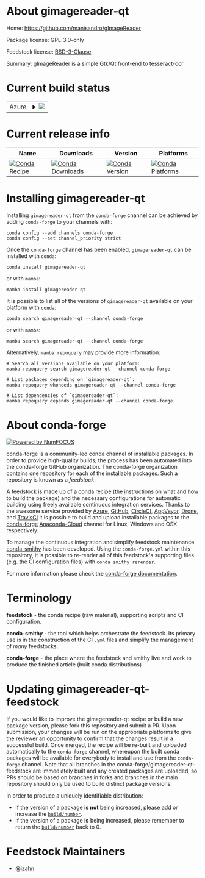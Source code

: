 About gimagereader-qt
=====================

Home: https://github.com/manisandro/gImageReader

Package license: GPL-3.0-only

Feedstock license: [BSD-3-Clause](https://github.com/conda-forge/gimagereader-qt-feedstock/blob/main/LICENSE.txt)

Summary: gImageReader is a simple Gtk/Qt front-end to tesseract-ocr

Current build status
====================


<table>
    
  <tr>
    <td>Azure</td>
    <td>
      <details>
        <summary>
          <a href="https://dev.azure.com/conda-forge/feedstock-builds/_build/latest?definitionId=14324&branchName=main">
            <img src="https://dev.azure.com/conda-forge/feedstock-builds/_apis/build/status/gimagereader-qt-feedstock?branchName=main">
          </a>
        </summary>
        <table>
          <thead><tr><th>Variant</th><th>Status</th></tr></thead>
          <tbody><tr>
              <td>linux_64</td>
              <td>
                <a href="https://dev.azure.com/conda-forge/feedstock-builds/_build/latest?definitionId=14324&branchName=main">
                  <img src="https://dev.azure.com/conda-forge/feedstock-builds/_apis/build/status/gimagereader-qt-feedstock?branchName=main&jobName=linux&configuration=linux%20linux_64_" alt="variant">
                </a>
              </td>
            </tr>
          </tbody>
        </table>
      </details>
    </td>
  </tr>
</table>

Current release info
====================

| Name | Downloads | Version | Platforms |
| --- | --- | --- | --- |
| [![Conda Recipe](https://img.shields.io/badge/recipe-gimagereader--qt-green.svg)](https://anaconda.org/conda-forge/gimagereader-qt) | [![Conda Downloads](https://img.shields.io/conda/dn/conda-forge/gimagereader-qt.svg)](https://anaconda.org/conda-forge/gimagereader-qt) | [![Conda Version](https://img.shields.io/conda/vn/conda-forge/gimagereader-qt.svg)](https://anaconda.org/conda-forge/gimagereader-qt) | [![Conda Platforms](https://img.shields.io/conda/pn/conda-forge/gimagereader-qt.svg)](https://anaconda.org/conda-forge/gimagereader-qt) |

Installing gimagereader-qt
==========================

Installing `gimagereader-qt` from the `conda-forge` channel can be achieved by adding `conda-forge` to your channels with:

```
conda config --add channels conda-forge
conda config --set channel_priority strict
```

Once the `conda-forge` channel has been enabled, `gimagereader-qt` can be installed with `conda`:

```
conda install gimagereader-qt
```

or with `mamba`:

```
mamba install gimagereader-qt
```

It is possible to list all of the versions of `gimagereader-qt` available on your platform with `conda`:

```
conda search gimagereader-qt --channel conda-forge
```

or with `mamba`:

```
mamba search gimagereader-qt --channel conda-forge
```

Alternatively, `mamba repoquery` may provide more information:

```
# Search all versions available on your platform:
mamba repoquery search gimagereader-qt --channel conda-forge

# List packages depending on `gimagereader-qt`:
mamba repoquery whoneeds gimagereader-qt --channel conda-forge

# List dependencies of `gimagereader-qt`:
mamba repoquery depends gimagereader-qt --channel conda-forge
```


About conda-forge
=================

[![Powered by
NumFOCUS](https://img.shields.io/badge/powered%20by-NumFOCUS-orange.svg?style=flat&colorA=E1523D&colorB=007D8A)](https://numfocus.org)

conda-forge is a community-led conda channel of installable packages.
In order to provide high-quality builds, the process has been automated into the
conda-forge GitHub organization. The conda-forge organization contains one repository
for each of the installable packages. Such a repository is known as a *feedstock*.

A feedstock is made up of a conda recipe (the instructions on what and how to build
the package) and the necessary configurations for automatic building using freely
available continuous integration services. Thanks to the awesome service provided by
[Azure](https://azure.microsoft.com/en-us/services/devops/), [GitHub](https://github.com/),
[CircleCI](https://circleci.com/), [AppVeyor](https://www.appveyor.com/),
[Drone](https://cloud.drone.io/welcome), and [TravisCI](https://travis-ci.com/)
it is possible to build and upload installable packages to the
[conda-forge](https://anaconda.org/conda-forge) [Anaconda-Cloud](https://anaconda.org/)
channel for Linux, Windows and OSX respectively.

To manage the continuous integration and simplify feedstock maintenance
[conda-smithy](https://github.com/conda-forge/conda-smithy) has been developed.
Using the ``conda-forge.yml`` within this repository, it is possible to re-render all of
this feedstock's supporting files (e.g. the CI configuration files) with ``conda smithy rerender``.

For more information please check the [conda-forge documentation](https://conda-forge.org/docs/).

Terminology
===========

**feedstock** - the conda recipe (raw material), supporting scripts and CI configuration.

**conda-smithy** - the tool which helps orchestrate the feedstock.
                   Its primary use is in the construction of the CI ``.yml`` files
                   and simplify the management of *many* feedstocks.

**conda-forge** - the place where the feedstock and smithy live and work to
                  produce the finished article (built conda distributions)


Updating gimagereader-qt-feedstock
==================================

If you would like to improve the gimagereader-qt recipe or build a new
package version, please fork this repository and submit a PR. Upon submission,
your changes will be run on the appropriate platforms to give the reviewer an
opportunity to confirm that the changes result in a successful build. Once
merged, the recipe will be re-built and uploaded automatically to the
`conda-forge` channel, whereupon the built conda packages will be available for
everybody to install and use from the `conda-forge` channel.
Note that all branches in the conda-forge/gimagereader-qt-feedstock are
immediately built and any created packages are uploaded, so PRs should be based
on branches in forks and branches in the main repository should only be used to
build distinct package versions.

In order to produce a uniquely identifiable distribution:
 * If the version of a package **is not** being increased, please add or increase
   the [``build/number``](https://docs.conda.io/projects/conda-build/en/latest/resources/define-metadata.html#build-number-and-string).
 * If the version of a package **is** being increased, please remember to return
   the [``build/number``](https://docs.conda.io/projects/conda-build/en/latest/resources/define-metadata.html#build-number-and-string)
   back to 0.

Feedstock Maintainers
=====================

* [@izahn](https://github.com/izahn/)

